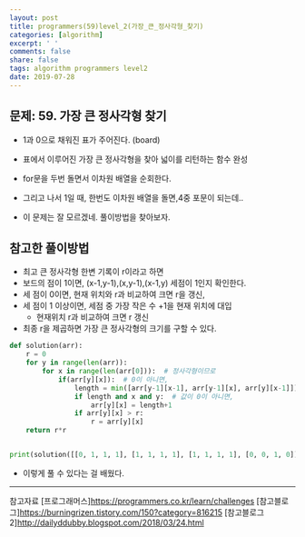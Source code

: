 ```yaml
---
layout: post
title: programmers(59)level_2(가장_큰_정사각형_찾기)
categories: [algorithm]
excerpt: ' '
comments: false
share: false
tags: algorithm programmers level2
date: 2019-07-28
---
```


## 문제: 59. 가장 큰 정사각형 찾기

- 1과 0으로 채워진 표가 주어진다. (board)
- 표에서 이루어진 가장 큰 정사각형을 찾아 넓이를 리턴하는 함수 완성

- for문을 두번 돌면서 이차원 배열을 순회한다.
- 그리고 나서 1일 때, 한번도 이차원 배열을 돌면,4중 포문이 되는데..

- 이 문제는 잘 모르겠네. 풀이방법을 찾아보자.

## 참고한 풀이방법

- 최고 큰 정사각형 한변 기록이 r이라고 하면
- 보드의 점이 1이면, (x-1,y-1),(x,y-1),(x-1,y) 세점이 1인지 확인한다.
- 세 점이 0이면, 현재 위치와 r과 비교하여 크면 r을 갱신,
- 세 점이 1 이상이면, 세점 중 가장 작은 수 +1을 현재 위치에 대입
  - 현재위치 r과 비교하여 크면 r 갱신
- 최종 r을 제곱하면 가장 큰 정사각형의 크기를 구할 수 있다.

```python
def solution(arr):
    r = 0
    for y in range(len(arr)):
        for x in range(len(arr[0])):  # 정사각형이므로
            if(arr[y][x]):  # 0이 아니면,
                length = min([arr[y-1][x-1], arr[y-1][x], arr[y][x-1]])
                if length and x and y:  # 값이 0이 아니면,
                    arr[y][x] = length+1
                if arr[y][x] > r:
                    r = arr[y][x]
    return r*r


print(solution([[0, 1, 1, 1], [1, 1, 1, 1], [1, 1, 1, 1], [0, 0, 1, 0]]	))
```

- 이렇게 풀 수 있다는 걸 배웠다.

---

참고자료
[프로그래머스]<https://programmers.co.kr/learn/challenges>
[참고블로그]<https://burningrizen.tistory.com/150?category=816215>
[참고블로그2]<http://dailyddubby.blogspot.com/2018/03/24.html>
